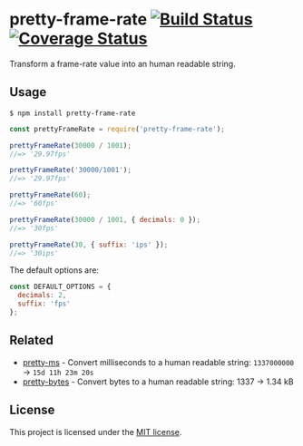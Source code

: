 # pretty-frame-rate [![Build Status][travis badge]][travis link] [![Coverage Status][coveralls badge]][coveralls link]

Transform a frame-rate value into an human readable string.

## Usage

```console
$ npm install pretty-frame-rate
```

```js
const prettyFrameRate = require('pretty-frame-rate');

prettyFrameRate(30000 / 1001);
//=> '29.97fps'

prettyFrameRate('30000/1001');
//=> '29.97fps'

prettyFrameRate(60);
//=> '60fps'

prettyFrameRate(30000 / 1001, { decimals: 0 });
//=> '30fps'

prettyFrameRate(30, { suffix: 'ips' });
//=> '30ips'
```

The default options are:

```js
const DEFAULT_OPTIONS = {
  decimals: 2,
  suffix: 'fps'
};
```

## Related

- [pretty-ms][pretty-ms] - Convert milliseconds to a human readable string: 
`1337000000` → `15d 11h 23m 20s`
- [pretty-bytes][pretty-bytes] - Convert bytes to a human readable string: 
1337 → 1.34 kB

## License

This project is licensed under the [MIT license](LICENSE).

[travis badge]: https://travis-ci.com/dimitrinicolas/pretty-frame-rate.svg?branch=master
[travis link]: https://travis-ci.com/dimitrinicolas/pretty-frame-rate
[coveralls badge]: https://coveralls.io/repos/github/dimitrinicolas/pretty-frame-rate/badge.svg?branch=master
[coveralls link]: https://coveralls.io/github/dimitrinicolas/pretty-frame-rate?branch=master

[pretty-ms]: https://github.com/sindresorhus/pretty-ms
[pretty-bytes]: https://github.com/sindresorhus/pretty-bytes

